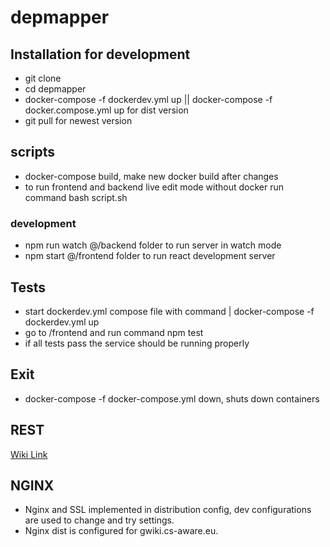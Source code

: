 # depmapper

## Installation for development

- git clone
- cd depmapper
- docker-compose -f dockerdev.yml up || docker-compose -f docker.compose.yml up for dist version
- git pull for newest version

## scripts

- docker-compose build, make new docker build after changes
- to run frontend and backend live edit mode without docker run command bash script.sh

### development

- npm run watch @/backend folder to run server in watch mode
- npm start @/frontend folder to run react development server

## Tests

- start dockerdev.yml compose file with command | docker-compose -f dockerdev.yml up
- go to /frontend and run command npm test
- if all tests pass the service should be running properly

## Exit

- docker-compose -f docker-compose.yml down, shuts down containers

## REST

[Wiki Link](https://github.com/aashem/depmapper/wiki/REST)

## NGINX

- Nginx and SSL implemented in distribution config, dev configurations are used to change and try settings.
- Nginx dist is configured for gwiki.cs-aware.eu.
